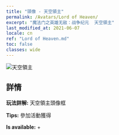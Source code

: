 ```yaml
---
title: "頭像 - 天空領主"
permalink: /Avatars/Lord of Heaven/
excerpt: "魔法门之英雄无敌：战争纪元  天空領主"
last_modified_at: 2021-06-07
locale: cn
ref: "Lord of Heaven.md"
toc: false
classes: wide
---
```

 ![天空領主](/images/a/avatarFrame_18.png)

## 詳情

 **玩法詳解:** 天空領主頭像框 

 **Tips:** 參加活動獲得 

 **Is available:**  + 

